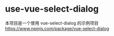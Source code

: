 # use-vue-select-dialog
本项目是一个使用 vue-select-dialog 的示例项目 https://www.npmjs.com/package/vue-select-dialog
